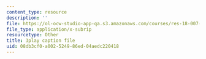 ```yaml
---
content_type: resource
description: ''
file: https://ol-ocw-studio-app-qa.s3.amazonaws.com/courses/res-18-007-calculus-revisited-multivariable-calculus-fall-2011/08db3cf0a002524986ed04aedc220418_sZh-zowKEQQ.vtt
file_type: application/x-subrip
resourcetype: Other
title: 3play caption file
uid: 08db3cf0-a002-5249-86ed-04aedc220418
---
```


